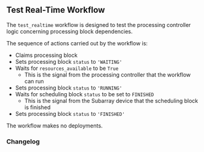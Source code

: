 ## Test Real-Time Workflow

The `test_realtime` workflow is designed to test the processing
controller logic concerning processing block dependencies.

The sequence of actions carried out by the workflow is:

* Claims processing block
* Sets processing block `status` to `'WAITING'`
* Waits for `resources_available` to be `True`
    * This is the signal from the processing controller that the workflow can run
* Sets processing block `status` to `'RUNNING'`
* Waits for scheduling block `status` to be set to `FINISHED`
    * This is the signal from the Subarray device that the scheduling block is finished
* Sets processing block `status` to `'FINISHED'`

The workflow makes no deployments.

### Changelog
